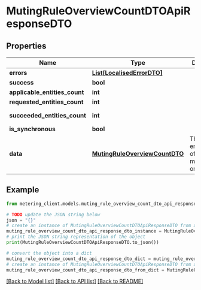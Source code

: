 # MutingRuleOverviewCountDTOApiResponseDTO


## Properties

Name | Type | Description | Notes
------------ | ------------- | ------------- | -------------
**errors** | [**List[LocalisedErrorDTO]**](LocalisedErrorDTO.md) |  | [optional] 
**success** | **bool** |  | [optional] 
**applicable_entities_count** | **int** |  | [optional] 
**requested_entities_count** | **int** |  | [optional] 
**succeeded_entities_count** | **int** |  | [optional] [readonly] 
**is_synchronous** | **bool** |  | [optional] 
**data** | [**MutingRuleOverviewCountDTO**](MutingRuleOverviewCountDTO.md) | The updated entity in case of modifications or creation | [optional] 

## Example

```python
from metering_client.models.muting_rule_overview_count_dto_api_response_dto import MutingRuleOverviewCountDTOApiResponseDTO

# TODO update the JSON string below
json = "{}"
# create an instance of MutingRuleOverviewCountDTOApiResponseDTO from a JSON string
muting_rule_overview_count_dto_api_response_dto_instance = MutingRuleOverviewCountDTOApiResponseDTO.from_json(json)
# print the JSON string representation of the object
print(MutingRuleOverviewCountDTOApiResponseDTO.to_json())

# convert the object into a dict
muting_rule_overview_count_dto_api_response_dto_dict = muting_rule_overview_count_dto_api_response_dto_instance.to_dict()
# create an instance of MutingRuleOverviewCountDTOApiResponseDTO from a dict
muting_rule_overview_count_dto_api_response_dto_from_dict = MutingRuleOverviewCountDTOApiResponseDTO.from_dict(muting_rule_overview_count_dto_api_response_dto_dict)
```
[[Back to Model list]](../README.md#documentation-for-models) [[Back to API list]](../README.md#documentation-for-api-endpoints) [[Back to README]](../README.md)


